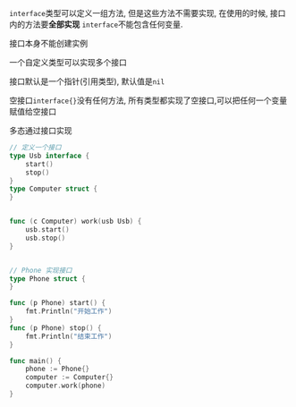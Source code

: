 `interface`类型可以定义一组方法, 但是这些方法不需要实现, 在使用的时候, 接口内的方法要**全部实现**
`interface`不能包含任何变量.

接口本身不能创建实例

一个自定义类型可以实现多个接口

接口默认是一个指针(引用类型), 默认值是`nil`

空接口`interface{}`没有任何方法, 所有类型都实现了空接口,可以把任何一个变量赋值给空接口

多态通过接口实现

```go
// 定义一个接口
type Usb interface {
	start()
	stop()
}
type Computer struct {
}


func (c Computer) work(usb Usb) {
	usb.start()
	usb.stop()
}


// Phone 实现接口
type Phone struct {
}

func (p Phone) start() {
	fmt.Println("开始工作")
}
func (p Phone) stop() {
	fmt.Println("结束工作")
}

func main() {
	phone := Phone{}
	computer := Computer{}
	computer.work(phone)
}
```



